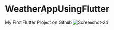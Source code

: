 # WeatherAppUsingFlutter
My First Flutter Project on Github
![Screenshot-24](https://user-images.githubusercontent.com/99812803/195173570-7dd74e2b-8a50-4a64-9ac1-92f3a71b8733.png)

